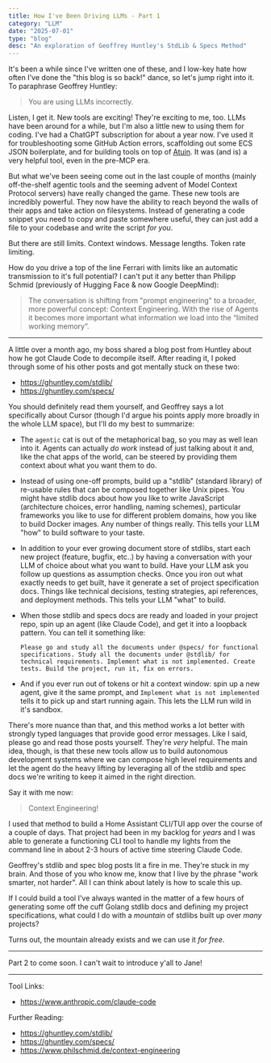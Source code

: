 ```yaml
---
title: How I've Been Driving LLMs - Part 1
category: "LLM"
date: "2025-07-01"
type: "blog"
desc: "An exploration of Geoffrey Huntley's StdLib & Specs Method"
---
```


It's been a while since I've written one of these, and I low-key hate how often I've done the "this blog is so back!" dance, so let's jump right into it. To paraphrase Geoffrey Huntley:

> You are using LLMs incorrectly.

Listen, I get it. New tools are exciting! They're exciting to me, too. LLMs have been around for a while, but I'm also a little new to using them for coding. I've had a ChatGPT subscription for about a year now. I've used it for troubleshooting some GitHub Action errors, scaffolding out some ECS JSON boilerplate, and for building tools on top of [Atuin](https://atuin.sh/). It was (and is) a very helpful tool, even in the pre-MCP era.

But what we've been seeing come out in the last couple of months (mainly off-the-shelf agentic tools and the seeming advent of Model Context Protocol servers) have really changed the game. These new tools are incredibly powerful. They now have the ability to reach beyond the walls of their apps and take action on filesystems. Instead of generating a code snippet you need to copy and paste somewhere useful, they can just add a file to your codebase and write the script _for you_.

But there are still limits. Context windows. Message lengths. Token rate limiting.

How do you drive a top of the line Ferrari with limits like an automatic transmission to it's full potential? I can't put it any better than Philipp Schmid (previously of Hugging Face & now Google DeepMind):

> The conversation is shifting from "prompt engineering" to a broader, more powerful concept: Context Engineering. With the rise of Agents it becomes more important what information we load into the “limited working memory”.

---

A little over a month ago, my boss shared a blog post from Huntley about how he got Claude Code to decompile itself. After reading it, I poked through some of his other posts and got mentally stuck on these two:

- https://ghuntley.com/stdlib/
- https://ghuntley.com/specs/

You should definitely read them yourself, and Geoffrey says a lot specifically about Cursor (though I'd argue his points apply more broadly in the whole LLM space), but I'll do my best to summarize:

- The `agentic` cat is out of the metaphorical bag, so you may as well lean into it. Agents can actually _do work_ instead of just talking about it and, like the chat apps of the world, can be steered by providing them context about what you want them to do.
- Instead of using one-off prompts, build up a "stdlib" (standard library) of re-usable rules that can be composed together like Unix pipes. You might have stdlib docs about how you like to write JavaScript (architecture choices, error handling, naming schemes), particular frameworks you like to use for different problem domains, how you like to build Docker images. Any number of things really. This tells your LLM "how" to build software to your taste.
- In addition to your ever growing document store of stdlibs, start each new project (feature, bugfix, etc..) by having a conversation with your LLM of choice about what you want to build. Have your LLM ask you follow up questions as assumption checks. Once you iron out what exactly needs to get built, have it generate a set of project specification docs. Things like technical decisions, testing strategies, api references, and deployment methods. This tells your LLM "what" to build.
- When those stdlib and specs docs are ready and loaded in your project repo, spin up an agent (like Claude Code), and get it into a loopback pattern. You can tell it something like:

	```Please go and study all the documents under @specs/ for functional specifications. Study all the documents under @stdlib/ for technical requirements. Implement what is not implemented. Create tests. Build the project, run it, fix on errors.```

- And if you ever run out of tokens or hit a context window: spin up a new agent, give it the same prompt, and `Implement what is not implemented` tells it to pick up and start running again. This lets the LLM run wild in it's sandbox.

There's more nuance than that, and this method works a lot better with strongly typed languages that provide good error messages. Like I said, please go and read those posts yourself. They're _very_ helpful. The main idea, though, is that these new tools allow us to build autonomous development systems where we can compose high level requirements and let the agent do the heavy lifting by leveraging all of the stdlib and spec docs we're writing to keep it aimed in the right direction.

Say it with me now:

> Context Engineering!

I used that method to build a Home Assistant CLI/TUI app over the course of a couple of days. That project had been in my backlog for _years_ and I was able to generate a functioning CLI tool to handle my lights from the command line in about 2-3 hours of active time steering Claude Code.

Geoffrey's stdlib and spec blog posts lit a fire in me. They're stuck in my brain. And those of you who know me, know that I live by the phrase "work smarter, not harder". All I can think about lately is how to scale this up.

If I could build a tool I've always wanted in the matter of a few hours of generating some off the cuff Golang stdlib docs and defining my project specifications, what could I do with a _mountain_ of stdlibs built up over _many_ projects?

Turns out, the mountain already exists and we can use it _for free_.

---

Part 2 to come soon. I can't wait to introduce y'all to Jane!

---

Tool Links:

- https://www.anthropic.com/claude-code

Further Reading:

- https://ghuntley.com/stdlib/
- https://ghuntley.com/specs/
- https://www.philschmid.de/context-engineering


